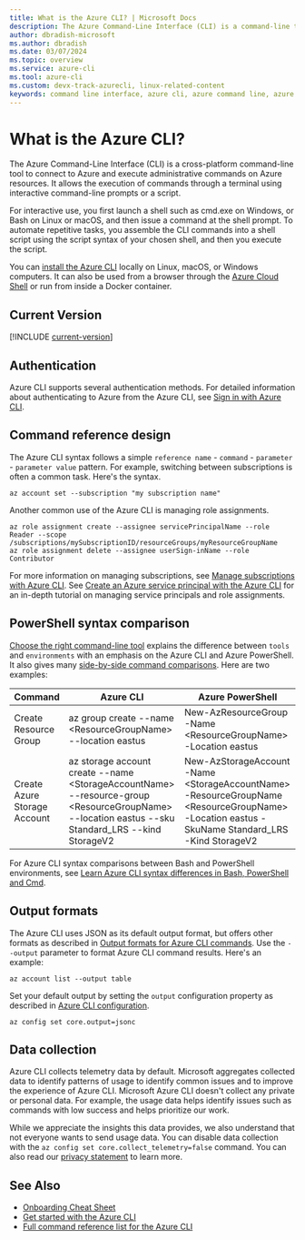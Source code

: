 ```yaml
---
title: What is the Azure CLI? | Microsoft Docs
description: The Azure Command-Line Interface (CLI) is a command-line tool designed to create and manage Azure resources available in Windows, macOS, Linux, and Docker containers.
author: dbradish-microsoft
ms.author: dbradish
ms.date: 03/07/2024
ms.topic: overview
ms.service: azure-cli
ms.tool: azure-cli
ms.custom: devx-track-azurecli, linux-related-content
keywords: command line interface, azure cli, azure command line, azure command line interface, what is cli, azure cli examples
---
```

# What is the Azure CLI?

The Azure Command-Line Interface (CLI) is a cross-platform command-line tool to connect to Azure and execute administrative commands on Azure resources. It allows the execution of commands through a terminal using interactive command-line prompts or a script.

For interactive use, you first launch a shell such as cmd.exe on Windows, or Bash on Linux or macOS, and then issue a command at the shell prompt. To automate repetitive tasks, you assemble the CLI commands into a shell script using the script syntax of your chosen shell, and then you execute the script.

You can [install the Azure CLI](./install-azure-cli.md) locally on Linux, macOS, or Windows computers. It can also be used from a browser through the [Azure Cloud Shell](https://ms.portal.azure.com/#cloudshell/) or run from inside a Docker container.

## Current Version

[!INCLUDE [current-version](includes/current-version.md)]

## Authentication

Azure CLI supports several authentication methods. For detailed information about authenticating to Azure from the Azure CLI, see [Sign in with Azure CLI](./authenticate-azure-cli.md).

## Command reference design

The Azure CLI syntax follows a simple `reference name` - `command` - `parameter` - `parameter value` pattern. For example, switching between subscriptions is often a common task. Here's the syntax.

```azurecli
az account set --subscription "my subscription name"
```

Another common use of the Azure CLI is managing role assignments.

```azurecli
az role assignment create --assignee servicePrincipalName --role Reader --scope /subscriptions/mySubscriptionID/resourceGroups/myResourceGroupName
az role assignment delete --assignee userSign-inName --role Contributor
```

For more information on managing subscriptions, see [Manage subscriptions with Azure CLI](manage-azure-subscriptions-azure-cli.md). See [Create an Azure service principal with the Azure CLI](./azure-cli-sp-tutorial-1.md) for an in-depth tutorial on managing service principals and role assignments.

## PowerShell syntax comparison

[Choose the right command-line tool](choose-the-right-azure-command-line-tool.md) explains the difference between `tools` and `environments` with an emphasis on the Azure CLI and Azure PowerShell. It also gives many [side-by-side command comparisons](choose-the-right-azure-command-line-tool.md#azure-cli-vs-azure-powershell-side-by-side-command-comparison). Here are two examples:

|Command|Azure CLI|Azure PowerShell|
| --- | --- | --- |
| Create Resource Group | az group create --name \<ResourceGroupName> --location eastus |New-AzResourceGroup -Name \<ResourceGroupName> -Location eastus
| Create Azure Storage Account | az storage account create --name \<StorageAccountName> --resource-group \<ResourceGroupName> --location eastus --sku Standard_LRS --kind StorageV2 | New-AzStorageAccount -Name \<StorageAccountName> -ResourceGroupName \<ResourceGroupName> -Location eastus -SkuName Standard_LRS -Kind StorageV2

For Azure CLI syntax comparisons between Bash and PowerShell environments, see [Learn Azure CLI syntax differences in Bash, PowerShell and Cmd](./get-started-tutorial-2-environment-syntax.md).

## Output formats

The Azure CLI uses JSON as its default output format, but offers other formats as described in [Output formats for Azure CLI commands](./format-output-azure-cli.md). Use the `--output` parameter to format Azure CLI command results. Here's an example:

```azurecli-interactive
az account list --output table
```

Set your default output by setting the `output` configuration property as described in [Azure CLI configuration](./azure-cli-configuration.md#cli-configuration-values-and-environment-variables).

```azurecli-interactive
az config set core.output=jsonc
```

## Data collection

Azure CLI collects telemetry data by default. Microsoft aggregates collected data to identify patterns of usage to identify common issues and to improve the experience of Azure CLI. Microsoft Azure CLI doesn't collect any private or personal data. For example, the usage data helps identify issues such as commands with low success and helps prioritize our work.

While we appreciate the insights this data provides, we also understand that not everyone wants to send usage data. You can disable data collection with the `az config set core.collect_telemetry=false` command. You can also read our [privacy statement](https://privacy.microsoft.com/privacystatement) to learn more.

## See Also

* [Onboarding Cheat Sheet](./cheat-sheet-onboarding.md)
* [Get started with the Azure CLI](./get-started-with-azure-cli.md)
* [Full command reference list for the Azure CLI](../latest/docs-ref-autogen/reference-index.yml)
